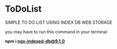 # ToDoList

SIMPLE TO DO LIST USING INDEX DB WEB STORAGE 

you may have to run this command in your terminal 

**npm i ngx-indexed-db@9.1.0**

